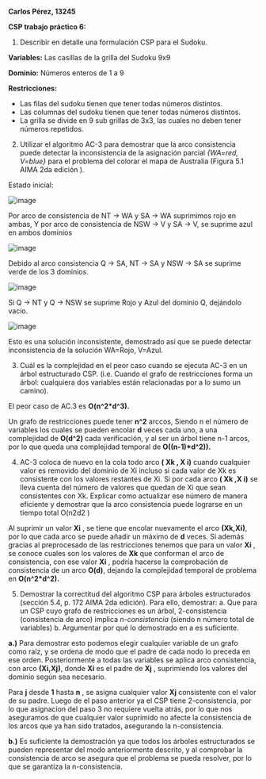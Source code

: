 **Carlos Pérez, 13245**

**CSP trabajo práctico 6:**

1. Describir en detalle una formulación CSP para el Sudoku.

**Variables:** Las casillas de la grilla del Sudoku 9x9

**Dominio:** Números enteros de 1 a 9

**Restricciones:**

- Las filas del sudoku tienen que tener todas números distintos.
- Las columnas del sudoku tienen que tener todas números distintos.
- La grilla se divide en 9 sub grillas de 3x3, las cuales no deben tener números repetidos.

2. Utilizar el algoritmo AC-3 para demostrar que la arco consistencia puede detectar la inconsistencia de la asignación parcial _{WA=red, V=blue}_ para el problema del colorar el mapa de Australia (Figura 5.1 AIMA 2da edición ).

Estado inicial:

![image](https://user-images.githubusercontent.com/53824547/136237983-2b4533cb-c8ca-4dcd-87ad-88ad98f0f697.png)


Por arco de consistencia de NT -> WA y SA -> WA suprimimos rojo en ambas, Y por arco de consistencia de NSW -> V y SA -> V, se suprime azul en ambos dominios

![image](https://user-images.githubusercontent.com/53824547/136238017-1b26d1b4-0a7e-4b26-992c-0d014ed46acf.png)

Debido al arco consistencia Q -> SA, NT -> SA y NSW -> SA se suprime verde de los 3 dominios.

![image](https://user-images.githubusercontent.com/53824547/136238091-dd1dbc04-0b4a-4848-aa36-a678d823f365.png)

Si Q -> NT y Q -> NSW se suprime Rojo y Azul del dominio Q, dejándolo vacio.

![image](https://user-images.githubusercontent.com/53824547/136238132-c0ba1efb-ccc1-4678-86ad-c8552f4aa858.png)

Esto es una solución inconsistente, demostrado así que se puede detectar inconsistencia de la solución WA=Rojo, V=Azul.

3. Cuál es la complejidad en el peor caso cuando se ejecuta AC-3 en un árbol estructurado CSP. (i.e. Cuando el grafo de restricciones forma un árbol: cualquiera dos variables están relacionadas por a lo sumo un camino).

El peor caso de AC.3 es **O(n^2\*d^3).**

Un grafo de restricciones puede tener **n^2** arccos, Siendo n el número de variables los cuales se pueden encolar **d** veces cada uno, a una complejidad de **O(d^2)** cada verificación, y al ser un árbol tiene n-1 arcos, por lo que queda una complejidad temporal de **O((n-1)\*d^2)).**

4. AC-3 coloca de nuevo en la cola todo arco **( X****k ****, X**** i****)** cuando cualquier valor es removido del dominio de Xi incluso si cada valor de Xk es consistente con los valores restantes de Xi. Si por cada arco **( X****k ****,X**** i****)** se lleva cuenta del número de valores que quedan de Xi que sean consistentes con Xk. Explicar como actualizar ese número de manera eficiente y demostrar que la arco consistencia puede lograrse en un tiempo total O(n2d2 )

Al suprimir un valor **Xi** , se tiene que encolar nuevamente el arco **(Xk,Xi)**, por lo que cada arco se puede añadir un máximo de **d** veces. Si además gracias al preprocesado de las restricciones tenemos que para un valor **Xi** , se conoce cuales son los valores de **Xk** que conforman el arco de consistencia, con ese valor **Xi** , podría hacerse la comprobación de consistencia de un arco **O(d)**, dejando la complejidad temporal de problema en **O(n^2\*d^2).**

5. Demostrar la correctitud del algoritmo CSP para árboles estructurados (sección 5.4, p. 172 AIMA 2da edición). Para ello, demostrar:
  a. Que para un CSP cuyo grafo de restricciones es un árbol, 2-consistencia (consistencia de arco) implica _n-consistencia_ (siendo n número total de variables)
  b. Argumentar por qué lo demostrado en a es suficiente.

**a.)** Para demostrar esto podemos elegir cualquier variable de un grafo como raíz, y se ordena de modo que el padre de cada nodo lo preceda en ese orden. Posteriormente a todas las variables se aplica arco consistencia, con arco **(Xi,Xj)**, donde **Xi** es el padre de **Xj** , suprimiendo los valores del dominio según sea necesario.

Para **j** desde **1** hasta **n** , se asigna cualquier valor **Xj** consistente con el valor de su padre. Luego de el paso anterior ya el CSP tiene 2-consistencia, por lo que asignacion del paso 3 no requiere vuelta atrás, por lo que nos aseguramos de que cualquier valor suprimido no afecte la consistencia de los arcos que ya han sido tratados, asegurando la n-consistencia.

**b.)** Es suficiente la demostración ya que todos los árboles estructurados se pueden representar del modo anteriormente descrito, y al comprobar la consistencia de arco se asegura que el problema se pueda resolver, por lo que se garantiza la n-consistencia.
